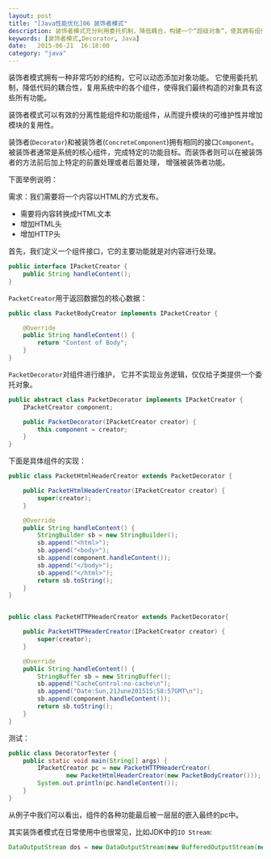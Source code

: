 ```yaml
---
layout: post
title: "[Java性能优化]06 装饰者模式"
description: 装饰者模式充分利用委托机制，降低耦合，构建一个“超级对象”，使其拥有组件的各种功能。
keywords: [装饰者模式,Decorator, Java]
date:   2015-06-21  16:18:00
category: "java"
---
```


装饰者模式拥有一种非常巧妙的结构，它可以动态添加对象功能。
它使用委托机制，降低代码的耦合性，复用系统中的各个组件，使得我们最终构造的对象具有这些所有功能。

装饰者模式可以有效的分离性能组件和功能组件，从而提升模块的可维护性并增加模块的复用性。

装饰者(`Decorator`)和被装饰者(`ConcreteComponent`)拥有相同的接口`Component`。
被装饰者通常是系统的核心组件，完成特定的功能目标。而装饰者则可以在被装饰者的方法前后加上特定的前置处理或者后置处理，
增强被装饰者功能。

下面举例说明：

需求：我们需要将一个内容以HTML的方式发布。

- 需要将内容转换成HTML文本
- 增加HTML头
- 增加HTTP头

首先，我们定义一个组件接口，它的主要功能就是对内容进行处理。

```Java
public interface IPacketCreator {
    public String handleContent();
}
```

`PacketCreator`用于返回数据包的核心数据：

```Java
public class PacketBodyCreator implements IPacketCreator {

    @Override
    public String handleContent() {
        return "Content of Body";
    }
}
```

`PacketDecorator`对组件进行维护， 它并不实现业务逻辑，仅仅给子类提供一个委托对象。

```Java
public abstract class PacketDecorator implements IPacketCreator {
    IPacketCreator component;

    public PacketDecorator(IPacketCreator creator) {
        this.component = creator;
    }
}
```

下面是具体组件的实现：

```Java
public class PacketHtmlHeaderCreator extends PacketDecorator {

    public PacketHtmlHeaderCreator(IPacketCreator creator) {
        super(creator);
    }

    @Override
    public String handleContent() {
        StringBuilder sb = new StringBuilder();
        sb.append("<html>");
        sb.append("<body>");
        sb.append(component.handleContent());
        sb.append("</body>");
        sb.append("</html>");
        return sb.toString();
    }
}


public class PacketHTTPHeaderCreator extends PacketDecorator{

    public PacketHTTPHeaderCreator(IPacketCreator creator) {
        super(creator);
    }

    @Override
    public String handleContent() {
        StringBuffer sb = new StringBuffer();
        sb.append("CacheControl:no-cache\n");
        sb.append("Date:Sun,21June201515:58:57GMT\n");
        sb.append(component.handleContent());
        return sb.toString();
    }
}
```

测试：

```Java
public class DecoratorTester {
    public static void main(String[] args) {
        IPacketCreator pc = new PacketHTTPHeaderCreator(
                new PacketHtmlHeaderCreator(new PacketBodyCreator()));
        System.out.println(pc.handleContent());
    }
}
```
从例子中我们可以看出，组件的各种功能最后被一层层的嵌入最终的pc中。

其实装饰者模式在日常使用中也很常见，比如JDK中的`IO Stream`:

```Java
DataOutputStream dos = new DataOutputStream(new BufferedOutputStream(new FileOutputStream("/data/file.txt")));
```


